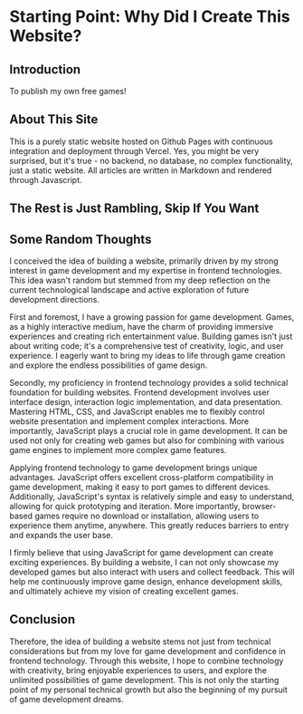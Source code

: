 # Starting Point: Why Did I Create This Website?

## Introduction
To publish my own free games!

## About This Site
This is a purely static website hosted on Github Pages with continuous integration and deployment through Vercel. Yes, you might be very surprised, but it's true - no backend, no database, no complex functionality, just a static website. All articles are written in Markdown and rendered through Javascript.

## The Rest is Just Rambling, Skip If You Want

## Some Random Thoughts
I conceived the idea of building a website, primarily driven by my strong interest in game development and my expertise in frontend technologies. This idea wasn't random but stemmed from my deep reflection on the current technological landscape and active exploration of future development directions.

First and foremost, I have a growing passion for game development. Games, as a highly interactive medium, have the charm of providing immersive experiences and creating rich entertainment value. Building games isn't just about writing code; it's a comprehensive test of creativity, logic, and user experience. I eagerly want to bring my ideas to life through game creation and explore the endless possibilities of game design.

Secondly, my proficiency in frontend technology provides a solid technical foundation for building websites. Frontend development involves user interface design, interaction logic implementation, and data presentation. Mastering HTML, CSS, and JavaScript enables me to flexibly control website presentation and implement complex interactions. More importantly, JavaScript plays a crucial role in game development. It can be used not only for creating web games but also for combining with various game engines to implement more complex game features.

Applying frontend technology to game development brings unique advantages. JavaScript offers excellent cross-platform compatibility in game development, making it easy to port games to different devices. Additionally, JavaScript's syntax is relatively simple and easy to understand, allowing for quick prototyping and iteration. More importantly, browser-based games require no download or installation, allowing users to experience them anytime, anywhere. This greatly reduces barriers to entry and expands the user base.

I firmly believe that using JavaScript for game development can create exciting experiences. By building a website, I can not only showcase my developed games but also interact with users and collect feedback. This will help me continuously improve game design, enhance development skills, and ultimately achieve my vision of creating excellent games.

## Conclusion
Therefore, the idea of building a website stems not just from technical considerations but from my love for game development and confidence in frontend technology. Through this website, I hope to combine technology with creativity, bring enjoyable experiences to users, and explore the unlimited possibilities of game development. This is not only the starting point of my personal technical growth but also the beginning of my pursuit of game development dreams.